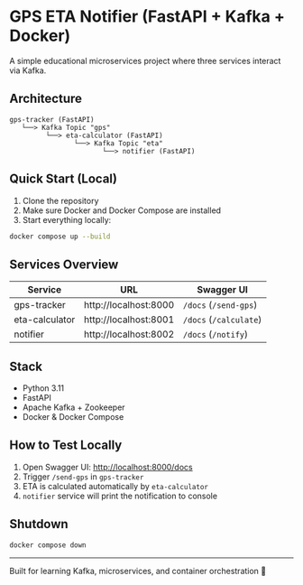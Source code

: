 # GPS ETA Notifier (FastAPI + Kafka + Docker)

A simple educational microservices project where three services interact via Kafka.

## Architecture

```
gps-tracker (FastAPI)
   └──> Kafka Topic "gps"
         └──> eta-calculator (FastAPI)
                └──> Kafka Topic "eta"
                       └──> notifier (FastAPI)
```

## Quick Start (Local)

1. Clone the repository
2. Make sure Docker and Docker Compose are installed
3. Start everything locally:

```bash
docker compose up --build
```

## Services Overview

| Service         | URL                        | Swagger UI           |
|-----------------|----------------------------|-----------------------|
| gps-tracker     | http://localhost:8000      | `/docs` (`/send-gps`) |
| eta-calculator  | http://localhost:8001      | `/docs` (`/calculate`) |
| notifier        | http://localhost:8002      | `/docs` (`/notify`)   |

## Stack

- Python 3.11
- FastAPI
- Apache Kafka + Zookeeper
- Docker & Docker Compose

## How to Test Locally

1. Open Swagger UI: [http://localhost:8000/docs](http://localhost:8000/docs)
2. Trigger `/send-gps` in `gps-tracker`
3. ETA is calculated automatically by `eta-calculator`
4. `notifier` service will print the notification to console

## Shutdown

```bash
docker compose down
```

---

Built for learning Kafka, microservices, and container orchestration 🚀
